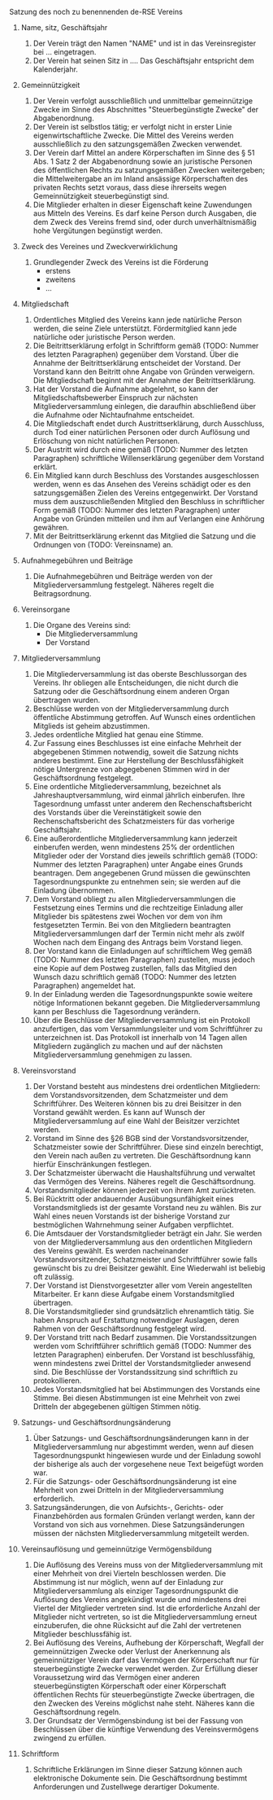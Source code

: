 Satzung des noch zu benennenden de-RSE Vereins

1. Name, sitz, Geschäftsjahr
    1. Der Verein trägt den Namen "NAME" und ist in das Vereinsregister bei ... eingetragen.
    1. Der Verein hat seinen Sitz in .... Das Geschäftsjahr entspricht dem Kalenderjahr.

1. Gemeinnützigkeit
    1. Der Verein verfolgt ausschließlich und unmittelbar gemeinnützige Zwecke im Sinne des Abschnittes "Steuerbegünstigte Zwecke" der Abgabenordnung.
    1. Der Verein ist selbstlos tätig; er verfolgt nicht in erster Linie eigenwirtschaftliche Zwecke. Die Mittel des Vereins werden ausschließlich zu den satzungsgemäßen Zwecken verwendet.
    1. Der Verein darf Mittel an andere Körperschaften im Sinne des § 51 Abs. 1 Satz 2 der Abgabenordnung sowie an juristische Personen des öffentlichen Rechts zu satzungsgemäßen Zwecken weitergeben; die Mittelweitergabe an im Inland ansässige Körperschaften des privaten Rechts setzt voraus, dass diese ihrerseits wegen Gemeinnützigkeit steuerbegünstigt sind.
    1. Die Mitglieder erhalten in dieser Eigenschaft keine Zuwendungen aus Mitteln des Vereins. Es darf keine Person durch Ausgaben, die dem Zweck des Vereins fremd sind, oder durch unverhältnismäßig hohe Vergütungen begünstigt werden.
    
1. Zweck des Vereines und Zweckverwirklichung
    1. Grundlegender Zweck des Vereins ist die Förderung
        - erstens
        - zweitens
        - ...

1. Mitgliedschaft
    1. Ordentliches Mitglied des Vereins kann jede natürliche Person werden, die seine Ziele unterstützt. Fördermitglied kann jede natürliche oder juristische Person werden.
    1. Die Beitrittserklärung erfolgt in Schriftform gemäß (TODO: Nummer des letzten Paragraphen) gegenüber dem Vorstand. Über die Annahme der Beitrittserklärung entscheidet der Vorstand. Der Vorstand kann den Beitritt ohne Angabe von Gründen verweigern. Die Mitgliedschaft beginnt mit der Annahme der Beitrittserklärung.
    1. Hat der Vorstand die Aufnahme abgelehnt, so kann der Mitgliedschaftsbewerber Einspruch zur nächsten Mitgliederversammlung einlegen, die daraufhin abschließend über die Aufnahme oder Nichtaufnahme entscheidet.
    1. Die Mitgliedschaft endet durch Austrittserklärung, durch Ausschluss, durch Tod einer natürlichen Personen oder durch Auflösung und Erlöschung von nicht natürlichen Personen.
    1. Der Austritt wird durch eine gemäß (TODO: Nummer des letzten Paragraphen) schriftliche Willenserklärung gegenüber dem Vorstand erklärt.
    1. Ein Mitglied kann durch Beschluss des Vorstandes ausgeschlossen werden, wenn es das Ansehen des Vereins schädigt oder es den satzungsgemäßen Zielen des Vereins entgegenwirkt. Der Vorstand muss dem auszuschließenden Mitglied den Beschluss in schriftlicher Form gemäß (TODO: Nummer des letzten Paragraphen) unter Angabe von Gründen mitteilen und ihm auf Verlangen eine Anhörung gewähren.
    1. Mit der Beitrittserklärung erkennt das Mitglied die Satzung und die Ordnungen von (TODO: Vereinsname) an.

1. Aufnahmegebühren und Beiträge
    1. Die Aufnahmegebühren und Beiträge werden von der Mitgliederversammlung festgelegt. Näheres regelt die Beitragsordnung. 

1. Vereinsorgane
    1. Die Organe des Vereins sind:
        - Die Mitgliederversammlung
        - Der Vorstand

1. Mitgliederversammlung
    1. Die Mitgliederversammlung ist das oberste Beschlussorgan des Vereins. Ihr obliegen alle Entscheidungen, die nicht durch die Satzung oder die Geschäftsordnung einem anderen Organ übertragen wurden.
    1. Beschlüsse werden von der Mitgliederversammlung durch öffentliche Abstimmung getroffen. Auf Wunsch eines ordentlichen Mitglieds ist geheim abzustimmen.
    1. Jedes ordentliche Mitglied hat genau eine Stimme.
    1. Zur Fassung eines Beschlusses ist eine einfache Mehrheit der abgegebenen Stimmen notwendig, soweit die Satzung nichts anderes bestimmt. Eine zur Herstellung der Beschlussfähigkeit nötige Untergrenze von abgegebenen Stimmen wird in der Geschäftsordnung festgelegt.
    1. Eine ordentliche Mitgliederversammlung, bezeichnet als Jahreshauptversammlung, wird einmal jährlich einberufen. Ihre Tagesordnung umfasst unter anderem den Rechenschaftsbericht des Vorstands über die Vereinstätigkeit sowie den Rechenschaftsbericht des Schatzmeisters für das vorherige Geschäftsjahr.
    1. Eine außerordentliche Mitgliederversammlung kann jederzeit einberufen werden, wenn mindestens 25% der ordentlichen Mitglieder oder der Vorstand dies jeweils schriftlich gemäß (TODO: Nummer des letzten Paragraphen) unter Angabe eines Grunds beantragen. Dem angegebenen Grund müssen die gewünschten Tagesordnungspunkte zu entnehmen sein; sie werden auf die Einladung übernommen.
    1. Dem Vorstand obliegt zu allen Mitgliederversammlungen die Festsetzung eines Termins und die rechtzeitige Einladung aller Mitglieder bis spätestens zwei Wochen vor dem von ihm festgesetzten Termin. Bei von den Mitgliedern beantragten Mitgliederversammlungen darf der Termin nicht mehr als zwölf Wochen nach dem Eingang des Antrags beim Vorstand liegen.
    1. Der Vorstand kann die Einladungen auf schriftlichem Weg gemäß (TODO: Nummer des letzten Paragraphen) zustellen, muss jedoch eine Kopie auf dem Postweg zustellen, falls das Mitglied den Wunsch dazu schriftlich gemäß (TODO: Nummer des letzten Paragraphen) angemeldet hat.
    1. In der Einladung werden die Tagesordnungspunkte sowie weitere nötige Informationen bekannt gegeben. Die Mitgliederversammlung kann per Beschluss die Tagesordnung verändern.
    1. Über die Beschlüsse der Mitgliederversammlung ist ein Protokoll anzufertigen, das vom Versammlungsleiter und vom Schriftführer zu unterzeichnen ist. Das Protokoll ist innerhalb von 14 Tagen allen Mitgliedern zugänglich zu machen und auf der
nächsten Mitgliederversammlung genehmigen zu lassen.

1. Vereinsvorstand
    1. Der Vorstand besteht aus mindestens drei ordentlichen Mitgliedern: dem Vorstandsvorsitzenden, dem Schatzmeister und dem Schriftführer. Des Weiteren können bis zu drei Beisitzer in den Vorstand gewählt werden. Es kann auf Wunsch der Mitgliederversammlung auf eine Wahl der Beisitzer verzichtet werden.
    1. Vorstand im Sinne des §26 BGB sind der Vorstandsvorsitzender, Schatzmeister sowie der Schriftführer. Diese sind einzeln berechtigt, den Verein nach außen zu vertreten. Die Geschäftsordnung kann hierfür Einschränkungen festlegen.
    1. Der Schatzmeister überwacht die Haushaltsführung und verwaltet das Vermögen des Vereins. Näheres regelt die Geschäftsordnung.
    1. Vorstandsmitglieder können jederzeit von ihrem Amt zurücktreten.
    1. Bei Rücktritt oder andauernder Ausübungsunfähigkeit eines Vorstandsmitglieds ist der gesamte Vorstand neu zu wählen. Bis zur Wahl eines neuen Vorstands ist der bisherige Vorstand zur bestmöglichen Wahrnehmung seiner Aufgaben verpflichtet.
    1. Die Amtsdauer der Vorstandsmitglieder beträgt ein Jahr. Sie werden von der Mitgliederversammlung aus den ordentlichen Mitgliedern des Vereins gewählt. Es werden nacheinander Vorstandsvorsitzender, Schatzmeister und Schriftführer sowie falls gewünscht bis zu drei Beisitzer gewählt. Eine Wiederwahl ist beliebig oft zulässig.
    1. Der Vorstand ist Dienstvorgesetzter aller vom Verein angestellten Mitarbeiter. Er kann diese Aufgabe einem Vorstandsmitglied übertragen.
    1. Die Vorstandsmitglieder sind grundsätzlich ehrenamtlich tätig. Sie haben Anspruch auf Erstattung notwendiger Auslagen, deren Rahmen von der Geschäftsordnung festgelegt wird.
    1. Der Vorstand tritt nach Bedarf zusammen. Die Vorstandssitzungen werden vom Schriftführer schriftlich gemäß (TODO: Nummer des letzten Paragraphen) einberufen. Der Vorstand ist beschlussfähig, wenn mindestens zwei Drittel der Vorstandsmitglieder anwesend sind. Die Beschlüsse der Vorstandssitzung sind schriftlich zu protokollieren.
    1. Jedes Vorstandsmitglied hat bei Abstimmungen des Vorstands eine Stimme. Bei diesen Abstimmungen ist eine Mehrheit von zwei Dritteln der abgegebenen gültigen Stimmen nötig.

1. Satzungs- und Geschäftsordnungsänderung
    1. Über Satzungs- und Geschäftsordnungsänderungen kann in der Mitgliederversammlung nur abgestimmt werden, wenn auf diesen Tagesordnungspunkt hingewiesen wurde und der Einladung sowohl der bisherige als auch der vorgesehene neue Text beigefügt worden war.
    1. Für die Satzungs- oder Geschäftsordnungsänderung ist eine Mehrheit von zwei Dritteln in der Mitgliederversammlung erforderlich.
    1. Satzungsänderungen, die von Aufsichts-, Gerichts- oder Finanzbehörden aus formalen Gründen verlangt werden, kann der Vorstand von sich aus vornehmen. Diese Satzungsänderungen müssen der nächsten Mitgliederversammlung mitgeteilt werden.

1. Vereinsauflösung und gemeinnützige Vermögensbildung
    1. Die Auflösung des Vereins muss von der Mitgliederversammlung mit einer Mehrheit von drei Vierteln beschlossen werden. Die Abstimmung ist nur möglich, wenn auf der Einladung zur Mitgliederversammlung als einziger Tagesordnungspunkt die Auflösung des Vereins angekündigt wurde und mindestens drei Viertel der Mitglieder vertreten sind. Ist die erforderliche Anzahl der Mitglieder nicht vertreten, so ist die Mitgliederversammlung erneut einzuberufen, die ohne Rücksicht auf die Zahl der vertretenen Mitglieder beschlussfähig ist.
    1. Bei Auflösung des Vereins, Aufhebung der Körperschaft, Wegfall der gemeinnützigen Zwecke oder Verlust der Anerkennung als gemeinnütziger Verein darf das Vermögen der Körperschaft nur für steuerbegünstigte Zwecke verwendet werden. Zur Erfüllung dieser Voraussetzung wird das Vermögen einer anderen steuerbegünstigten Körperschaft oder einer Körperschaft öffentlichen Rechts für steuerbegünstigte Zwecke übertragen, die den Zwecken des Vereins möglichst nahe steht. Näheres kann die Geschäftsordnung regeln.
    1. Der Grundsatz der Vermögensbindung ist bei der Fassung von Beschlüssen über die künftige Verwendung des Vereinsvermögens zwingend zu erfüllen.

1. Schriftform
    1. Schriftliche Erklärungen im Sinne dieser Satzung können auch elektronische Dokumente sein. Die Geschäftsordnung bestimmt Anforderungen und Zustellwege derartiger Dokumente.
